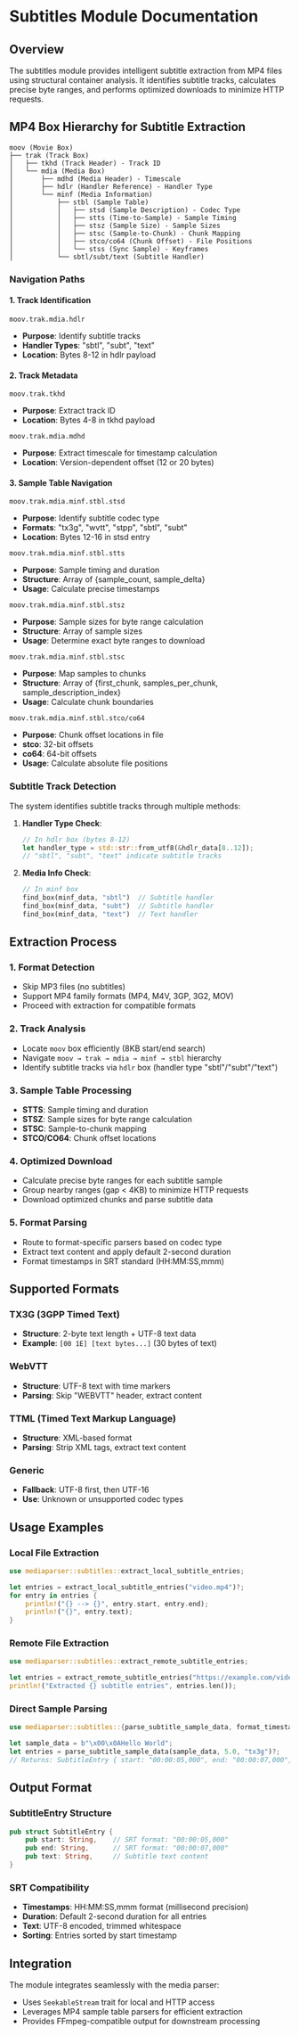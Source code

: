 # Subtitles Module Documentation

## Overview

The subtitles module provides intelligent subtitle extraction from MP4 files using structural container analysis. It identifies subtitle tracks, calculates precise byte ranges, and performs optimized downloads to minimize HTTP requests.


## MP4 Box Hierarchy for Subtitle Extraction

```
moov (Movie Box)
├── trak (Track Box)
│   ├── tkhd (Track Header) - Track ID
│   └── mdia (Media Box)
│       ├── mdhd (Media Header) - Timescale
│       ├── hdlr (Handler Reference) - Handler Type
│       └── minf (Media Information)
│           ├── stbl (Sample Table)
│           │   ├── stsd (Sample Description) - Codec Type
│           │   ├── stts (Time-to-Sample) - Sample Timing
│           │   ├── stsz (Sample Size) - Sample Sizes
│           │   ├── stsc (Sample-to-Chunk) - Chunk Mapping
│           │   ├── stco/co64 (Chunk Offset) - File Positions
│           │   └── stss (Sync Sample) - Keyframes
│           └── sbtl/subt/text (Subtitle Handler)
```

### Navigation Paths

#### 1. **Track Identification**
```
moov.trak.mdia.hdlr
```
- **Purpose**: Identify subtitle tracks
- **Handler Types**: "sbtl", "subt", "text"
- **Location**: Bytes 8-12 in hdlr payload

#### 2. **Track Metadata**
```
moov.trak.tkhd
```
- **Purpose**: Extract track ID
- **Location**: Bytes 4-8 in tkhd payload

```
moov.trak.mdia.mdhd
```
- **Purpose**: Extract timescale for timestamp calculation
- **Location**: Version-dependent offset (12 or 20 bytes)

#### 3. **Sample Table Navigation**
```
moov.trak.mdia.minf.stbl.stsd
```
- **Purpose**: Identify subtitle codec type
- **Formats**: "tx3g", "wvtt", "stpp", "sbtl", "subt"
- **Location**: Bytes 12-16 in stsd entry

```
moov.trak.mdia.minf.stbl.stts
```
- **Purpose**: Sample timing and duration
- **Structure**: Array of {sample_count, sample_delta}
- **Usage**: Calculate precise timestamps

```
moov.trak.mdia.minf.stbl.stsz
```
- **Purpose**: Sample sizes for byte range calculation
- **Structure**: Array of sample sizes
- **Usage**: Determine exact byte ranges to download

```
moov.trak.mdia.minf.stbl.stsc
```
- **Purpose**: Map samples to chunks
- **Structure**: Array of {first_chunk, samples_per_chunk, sample_description_index}
- **Usage**: Calculate chunk boundaries

```
moov.trak.mdia.minf.stbl.stco/co64
```
- **Purpose**: Chunk offset locations in file
- **stco**: 32-bit offsets
- **co64**: 64-bit offsets
- **Usage**: Calculate absolute file positions

### Subtitle Track Detection

The system identifies subtitle tracks through multiple methods:

1. **Handler Type Check**:
   ```rust
   // In hdlr box (bytes 8-12)
   let handler_type = std::str::from_utf8(&hdlr_data[8..12]);
   // "sbtl", "subt", "text" indicate subtitle tracks
   ```

2. **Media Info Check**:
   ```rust
   // In minf box
   find_box(minf_data, "sbtl")  // Subtitle handler
   find_box(minf_data, "subt")  // Subtitle handler
   find_box(minf_data, "text")  // Text handler
   ```

## Extraction Process

### 1. Format Detection
- Skip MP3 files (no subtitles)
- Support MP4 family formats (MP4, M4V, 3GP, 3G2, MOV)
- Proceed with extraction for compatible formats

### 2. Track Analysis
- Locate `moov` box efficiently (8KB start/end search)
- Navigate `moov → trak → mdia → minf → stbl` hierarchy
- Identify subtitle tracks via `hdlr` box (handler type "sbtl"/"subt"/"text")

### 3. Sample Table Processing
- **STTS**: Sample timing and duration
- **STSZ**: Sample sizes for byte range calculation
- **STSC**: Sample-to-chunk mapping
- **STCO/CO64**: Chunk offset locations

### 4. Optimized Download
- Calculate precise byte ranges for each subtitle sample
- Group nearby ranges (gap < 4KB) to minimize HTTP requests
- Download optimized chunks and parse subtitle data

### 5. Format Parsing
- Route to format-specific parsers based on codec type
- Extract text content and apply default 2-second duration
- Format timestamps in SRT standard (HH:MM:SS,mmm)

## Supported Formats

### TX3G (3GPP Timed Text)
- **Structure**: 2-byte text length + UTF-8 text data
- **Example**: `[00 1E] [text bytes...]` (30 bytes of text)

### WebVTT
- **Structure**: UTF-8 text with time markers
- **Parsing**: Skip "WEBVTT" header, extract content

### TTML (Timed Text Markup Language)
- **Structure**: XML-based format
- **Parsing**: Strip XML tags, extract text content

### Generic
- **Fallback**: UTF-8 first, then UTF-16
- **Use**: Unknown or unsupported codec types

## Usage Examples

### Local File Extraction
```rust
use mediaparser::subtitles::extract_local_subtitle_entries;

let entries = extract_local_subtitle_entries("video.mp4")?;
for entry in entries {
    println!("{} --> {}", entry.start, entry.end);
    println!("{}", entry.text);
}
```

### Remote File Extraction
```rust
use mediaparser::subtitles::extract_remote_subtitle_entries;

let entries = extract_remote_subtitle_entries("https://example.com/video.mp4".to_string())?;
println!("Extracted {} subtitle entries", entries.len());
```

### Direct Sample Parsing
```rust
use mediaparser::subtitles::{parse_subtitle_sample_data, format_timestamp};

let sample_data = b"\x00\x0AHello World";
let entries = parse_subtitle_sample_data(sample_data, 5.0, "tx3g")?;
// Returns: SubtitleEntry { start: "00:00:05,000", end: "00:00:07,000", text: "Hello World" }
```

## Output Format

### SubtitleEntry Structure
```rust
pub struct SubtitleEntry {
    pub start: String,    // SRT format: "00:00:05,000"
    pub end: String,      // SRT format: "00:00:07,000"
    pub text: String,     // Subtitle text content
}
```

### SRT Compatibility
- **Timestamps**: HH:MM:SS,mmm format (millisecond precision)
- **Duration**: Default 2-second duration for all entries
- **Text**: UTF-8 encoded, trimmed whitespace
- **Sorting**: Entries sorted by start timestamp

## Integration

The module integrates seamlessly with the media parser:
- Uses `SeekableStream` trait for local and HTTP access
- Leverages MP4 sample table parsers for efficient extraction
- Provides FFmpeg-compatible output for downstream processing

